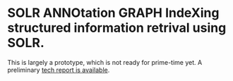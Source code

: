 SOLR ANNOtation GRAPH IndeXing
structured information retrival using SOLR.
===================

This is largely a prototype, which is not ready for prime-time yet. A preliminary [tech report is available](http://boytsov.info/pubs/annogr2015rep.pdf).
